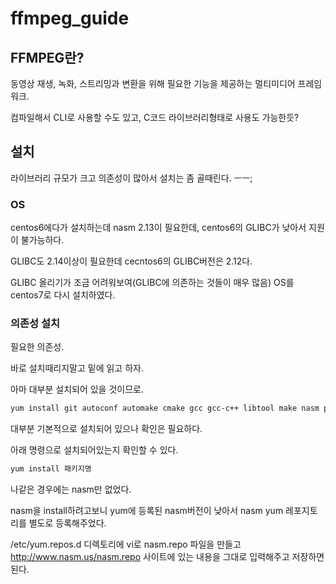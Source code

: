 # ffmpeg_guide

## FFMPEG란?
동영상 재생, 녹화, 스트리밍과 변환을 위해 필요한 기능을 제공하는 멀티미디어 프레임워크.

컴파일해서 CLI로 사용할 수도 있고, C코드 라이브러리형태로 사용도 가능한듯?

## 설치
라이브러리 규모가 크고 의존성이 많아서 설치는 좀 골때린다. ㅡㅡ;

### OS
centos6에다가 설치하는데 nasm 2.13이 필요한데, centos6의 GLIBC가 낮아서 지원이 불가능하다.

GLIBC도 2.14이상이 필요한데 cecntos6의 GLIBC버전은 2.12다.

GLIBC 올리기가 조금 어려워보여(GLIBC에 의존하는 것들이 매우 많음) OS를 centos7로 다시 설치하였다.


### 의존성 설치
필요한 의존성.

바로 설치때리지말고 밑에 읽고 하자.

아마 대부분 설치되어 있을 것이므로.
```bash
yum install git autoconf automake cmake gcc gcc-c++ libtool make nasm pkgconfig zlib-devel
```

대부분 기본적으로 설치되어 있으나 확인은 필요하다.

아래 명령으로 설치되어있는지 확인할 수 있다.
```bash
yum install 패키지명
```
나같은 경우에는 nasm만 없었다.

nasm을 install하려고보니 yum에 등록된 nasm버전이 낮아서 nasm yum 레포지토리를 별도로 등록해주었다.

/etc/yum.repos.d 디렉토리에 vi로 nasm.repo 파일을 만들고
http://www.nasm.us/nasm.repo 사이트에 있는 내용을 그대로 입력해주고 저장하면 된다.
